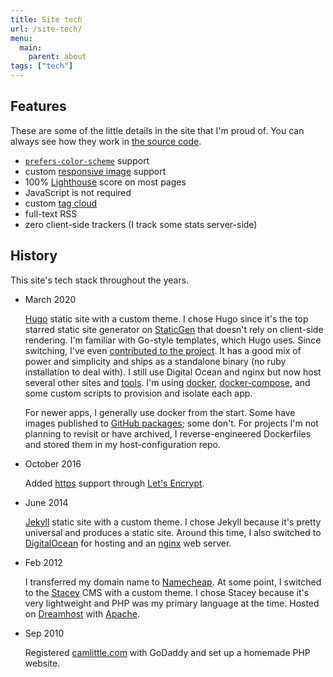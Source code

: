 ```yaml
---
title: Site tech
url: /site-tech/
menu: 
  main:
    parent: about
tags: ["tech"]
---
```


## Features

These are some of the little details in the site that I'm proud of. You can always see how they work in [the source code](https://github.com/apexskier/camlittle.com).

- [`prefers-color-scheme`](https://developer.mozilla.org/en-US/docs/Web/CSS/@media/prefers-color-scheme) support
- custom [responsive image](https://developer.mozilla.org/en-US/docs/Learn/HTML/Multimedia_and_embedding/Responsive_images) support
- 100% [Lighthouse](https://developers.google.com/web/tools/lighthouse) score on most pages
- JavaScript is not required <!-- - easter egg -->
- custom [tag cloud](/tags/)
- full-text RSS
- zero client-side trackers (I track some stats server-side)

## History

This site's tech stack throughout the years.

* March 2020

  [Hugo](https://gohugo.io) static site with a custom theme. I chose Hugo since
  it's the top starred static site generator on
  [StaticGen](https://www.staticgen.com) that doesn't rely on client-side rendering.
  I'm familiar with Go-style templates, which Hugo uses. Since switching, I've
  even [contributed to the project](https://github.com/gohugoio/hugo/commits?author=apexskier).
  It has a good mix of power and simplicity and ships as a standalone
  binary (no ruby installation to deal with). I still use Digital Ocean and
  nginx but now host several other sites and [tools](/apps).
  I'm using [docker](https://www.docker.com),
  [docker-compose](https://docs.docker.com/compose/), and some custom scripts
  to provision and isolate each app.

  For newer apps, I generally use docker from the start. Some have
  images published to [GitHub packages](https://github.com/features/packages);
  some don't. For projects I'm not planning to revisit or have
  archived, I reverse-engineered Dockerfiles and stored them in my
  host-configuration repo.

* October 2016

  Added [https](https://crt.sh/?caid=16418) support through [Let's
  Encrypt](https://letsencrypt.org/).

* June 2014
  
  [Jekyll](https://jekyllrb.com) static site with a custom theme. I chose Jekyll
  because it's pretty universal and produces a static site. Around this time, I
  also switched to [DigitalOcean](https://www.digitalocean.com) for hosting and
  an [nginx](https://docs.nginx.com/nginx/admin-guide/installing-nginx/installing-nginx-open-source/) web server.
  
* Feb 2012

  I transferred my domain name to [Namecheap](https://namecheap.com). At some
  point, I switched to the [Stacey](https://github.com/kolber/stacey) CMS with a custom
  theme. I chose Stacey because it's very lightweight and PHP was my primary language
  at the time. Hosted on 
  [Dreamhost](https://www.dreamhost.com) with [Apache](https://httpd.apache.org).

* Sep 2010

  Registered [camlittle.com](https://camlittle.com) with GoDaddy and set up a
  homemade PHP website.


